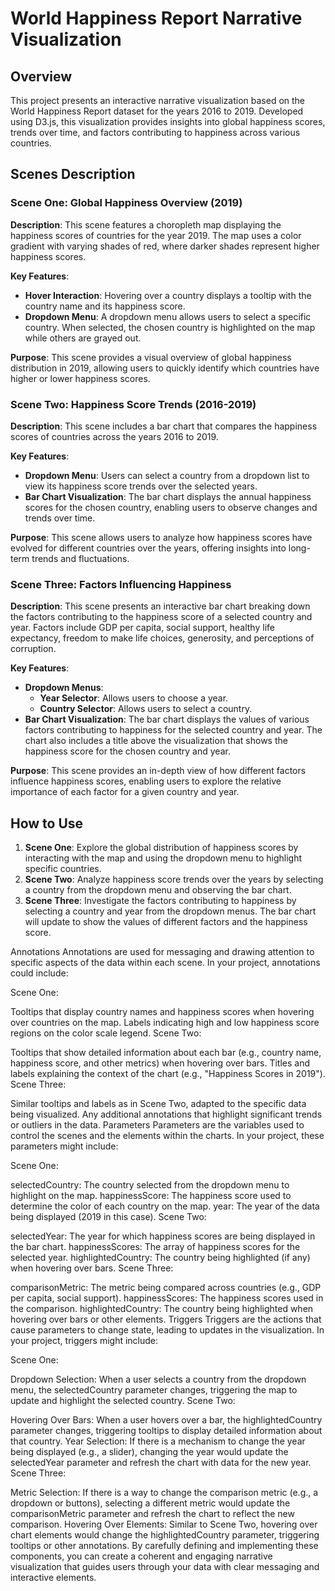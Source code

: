 # World Happiness Report Narrative Visualization

## Overview

This project presents an interactive narrative visualization based on the World Happiness Report dataset for the years 2016 to 2019. Developed using D3.js, this visualization provides insights into global happiness scores, trends over time, and factors contributing to happiness across various countries.

## Scenes Description

### Scene One: Global Happiness Overview (2019)

**Description**: This scene features a choropleth map displaying the happiness scores of countries for the year 2019. The map uses a color gradient with varying shades of red, where darker shades represent higher happiness scores.

**Key Features**:
- **Hover Interaction**: Hovering over a country displays a tooltip with the country name and its happiness score.
- **Dropdown Menu**: A dropdown menu allows users to select a specific country. When selected, the chosen country is highlighted on the map while others are grayed out.

**Purpose**: This scene provides a visual overview of global happiness distribution in 2019, allowing users to quickly identify which countries have higher or lower happiness scores.

### Scene Two: Happiness Score Trends (2016-2019)

**Description**: This scene includes a bar chart that compares the happiness scores of countries across the years 2016 to 2019. 

**Key Features**:
- **Dropdown Menu**: Users can select a country from a dropdown list to view its happiness score trends over the selected years.
- **Bar Chart Visualization**: The bar chart displays the annual happiness scores for the chosen country, enabling users to observe changes and trends over time.

**Purpose**: This scene allows users to analyze how happiness scores have evolved for different countries over the years, offering insights into long-term trends and fluctuations.

### Scene Three: Factors Influencing Happiness

**Description**: This scene presents an interactive bar chart breaking down the factors contributing to the happiness score of a selected country and year. Factors include GDP per capita, social support, healthy life expectancy, freedom to make life choices, generosity, and perceptions of corruption.

**Key Features**:
- **Dropdown Menus**: 
  - **Year Selector**: Allows users to choose a year.
  - **Country Selector**: Allows users to select a country.
- **Bar Chart Visualization**: The bar chart displays the values of various factors contributing to happiness for the selected country and year. The chart also includes a title above the visualization that shows the happiness score for the chosen country and year.

**Purpose**: This scene provides an in-depth view of how different factors influence happiness scores, enabling users to explore the relative importance of each factor for a given country and year.

## How to Use

1. **Scene One**: Explore the global distribution of happiness scores by interacting with the map and using the dropdown menu to highlight specific countries.
2. **Scene Two**: Analyze happiness score trends over the years by selecting a country from the dropdown menu and observing the bar chart.
3. **Scene Three**: Investigate the factors contributing to happiness by selecting a country and year from the dropdown menus. The bar chart will update to show the values of different factors and the happiness score.




Annotations
Annotations are used for messaging and drawing attention to specific aspects of the data within each scene. In your project, annotations could include:

Scene One:

Tooltips that display country names and happiness scores when hovering over countries on the map.
Labels indicating high and low happiness score regions on the color scale legend.
Scene Two:

Tooltips that show detailed information about each bar (e.g., country name, happiness score, and other metrics) when hovering over bars.
Titles and labels explaining the context of the chart (e.g., "Happiness Scores in 2019").
Scene Three:

Similar tooltips and labels as in Scene Two, adapted to the specific data being visualized.
Any additional annotations that highlight significant trends or outliers in the data.
Parameters
Parameters are the variables used to control the scenes and the elements within the charts. In your project, these parameters might include:

Scene One:

selectedCountry: The country selected from the dropdown menu to highlight on the map.
happinessScore: The happiness score used to determine the color of each country on the map.
year: The year of the data being displayed (2019 in this case).
Scene Two:

selectedYear: The year for which happiness scores are being displayed in the bar chart.
happinessScores: The array of happiness scores for the selected year.
highlightedCountry: The country being highlighted (if any) when hovering over bars.
Scene Three:

comparisonMetric: The metric being compared across countries (e.g., GDP per capita, social support).
happinessScores: The happiness scores used in the comparison.
highlightedCountry: The country being highlighted when hovering over bars or other elements.
Triggers
Triggers are the actions that cause parameters to change state, leading to updates in the visualization. In your project, triggers might include:

Scene One:

Dropdown Selection: When a user selects a country from the dropdown menu, the selectedCountry parameter changes, triggering the map to update and highlight the selected country.
Scene Two:

Hovering Over Bars: When a user hovers over a bar, the highlightedCountry parameter changes, triggering tooltips to display detailed information about that country.
Year Selection: If there is a mechanism to change the year being displayed (e.g., a slider), changing the year would update the selectedYear parameter and refresh the chart with data for the new year.
Scene Three:

Metric Selection: If there is a way to change the comparison metric (e.g., a dropdown or buttons), selecting a different metric would update the comparisonMetric parameter and refresh the chart to reflect the new comparison.
Hovering Over Elements: Similar to Scene Two, hovering over chart elements would change the highlightedCountry parameter, triggering tooltips or other annotations.
By carefully defining and implementing these components, you can create a coherent and engaging narrative visualization that guides users through your data with clear messaging and interactive elements.